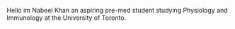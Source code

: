 Hello im Nabeel Khan an aspiring pre-med student studying Physiology and Immunology at the University of Toronto.
 
 
